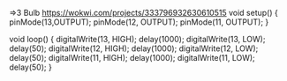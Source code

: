 =>3 Bulb
https://wokwi.com/projects/333796932630610515
void setup() {
  pinMode(13,OUTPUT);
  pinMode(12, OUTPUT);
  pinMode(11, OUTPUT);
}

void loop() {
  digitalWrite(13, HIGH);
  delay(1000);
  digitalWrite(13, LOW);
  delay(50);
digitalWrite(12, HIGH);
  delay(1000);
  digitalWrite(12, LOW);
  delay(50);
digitalWrite(11, HIGH);
  delay(1000);
  digitalWrite(11, LOW);
  delay(50);
}
